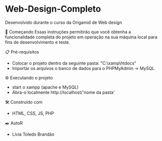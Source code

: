 # Web-Design-Completo
Desenvolvido durante o curso da Origamid de Web design

🚀 Começando
Essas instruções permitirão que você obtenha a funcionalidade completa do projeto em operação na sua máquina local para fins de desenvolvimento e teste.

📋 Pré-requisitos

- Colocar o projeto dentro da seguinte pasta: "C:\xamp\htdocs"
- Importar os arquivos o banco de dados para o PHPMyAdmin -> MySQL

⚙️ Executando o projeto

- start o xampp (apache e MySQL)
- Abra-o localmente http://localhost/'nome da pasta'

🛠️ Construído com

- HTML, CSS, JS, PHP

✒️ AutoR

- Lívia Toledo Brandão
